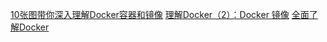 [10张图带你深入理解Docker容器和镜像](http://dockone.io/article/783)
[理解Docker（2）：Docker 镜像](http://www.cnblogs.com/sammyliu/p/5877964.html)
[全面了解Docker](https://github.com/moxingwang/Docker-introduce)